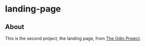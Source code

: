 # landing-page

## About
This is the second project, the landing page, from [The Odin Project](https://www.theodinproject.com/).